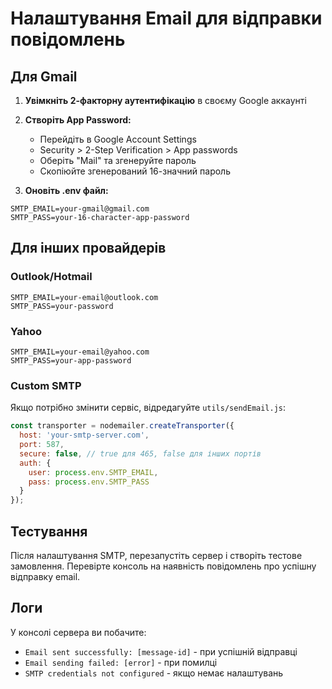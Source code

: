 # Налаштування Email для відправки повідомлень

## Для Gmail

1. **Увімкніть 2-факторну аутентифікацію** в своєму Google аккаунті
2. **Створіть App Password:**
   - Перейдіть в Google Account Settings
   - Security > 2-Step Verification > App passwords
   - Оберіть "Mail" та згенеруйте пароль
   - Скопіюйте згенерований 16-значний пароль

3. **Оновіть .env файл:**
```env
SMTP_EMAIL=your-gmail@gmail.com
SMTP_PASS=your-16-character-app-password
```

## Для інших провайдерів

### Outlook/Hotmail
```env
SMTP_EMAIL=your-email@outlook.com
SMTP_PASS=your-password
```

### Yahoo
```env
SMTP_EMAIL=your-email@yahoo.com
SMTP_PASS=your-app-password
```

### Custom SMTP
Якщо потрібно змінити сервіс, відредагуйте `utils/sendEmail.js`:

```javascript
const transporter = nodemailer.createTransporter({
  host: 'your-smtp-server.com',
  port: 587,
  secure: false, // true для 465, false для інших портів
  auth: {
    user: process.env.SMTP_EMAIL,
    pass: process.env.SMTP_PASS
  }
});
```

## Тестування

Після налаштування SMTP, перезапустіть сервер і створіть тестове замовлення.
Перевірте консоль на наявність повідомлень про успішну відправку email.

## Логи

У консолі сервера ви побачите:
- `Email sent successfully: [message-id]` - при успішній відправці
- `Email sending failed: [error]` - при помилці
- `SMTP credentials not configured` - якщо немає налаштувань